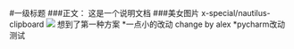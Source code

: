 #一级标题
###正文：
   这是一个说明文档
###美女图片
x-special/nautilus-clipboard
![](/home/lgg/lgg_study/Thread_exercise_file/2/yun.jpg)
想到了第一种方案
*一点小的改动
change by alex
*pycharm改动测试


